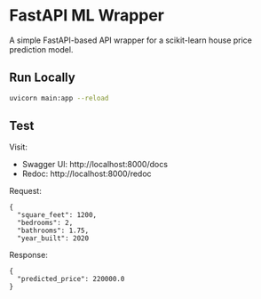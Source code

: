 # FastAPI ML Wrapper

A simple FastAPI-based API wrapper for a scikit-learn house price prediction model.

## Run Locally

```bash
uvicorn main:app --reload
```

## Test
Visit:
- Swagger UI: http://localhost:8000/docs
- Redoc: http://localhost:8000/redoc

Request:
```aiignore
{
  "square_feet": 1200,
  "bedrooms": 2,
  "bathrooms": 1.75,
  "year_built": 2020

```

Response:
```aiignore
{
  "predicted_price": 220000.0
}

```